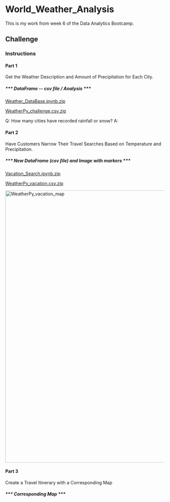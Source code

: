 # World_Weather_Analysis
This is my work from week 6 of the Data Analytics Bootcamp.

## Challenge
### Instructions
#### Part 1
Get the Weather Description and Amount of Precipitation for Each City.

##### *** DataFrame -- csv file / Analysis ***

[Weather_DataBase.ipynb.zip](https://github.com/efuen0077/World_Weather_Analysis/files/4501365/Weather_DataBase.ipynb.zip)

[WeatherPy_challenge.csv.zip](https://github.com/efuen0077/World_Weather_Analysis/files/4501353/WeatherPy_challenge.csv.zip)

 Q: How many cities have recorded rainfall or snow? 
 A: 

#### Part 2
Have Customers Narrow Their Travel Searches Based on Temperature and Precipitation.

##### *** New DataFrame (csv file) and Image with markers ***

[Vacation_Search.ipynb.zip](https://github.com/efuen0077/World_Weather_Analysis/files/4501341/Vacation_Search.ipynb.zip)

[WeatherPy_vacation.csv.zip](https://github.com/efuen0077/World_Weather_Analysis/files/4501352/WeatherPy_vacation.csv.zip)

<img width="860" alt="WeatherPy_vacation_map" src="https://user-images.githubusercontent.com/62089134/79716507-bc556700-828b-11ea-92ac-2ccfd95e0fc2.png"> 

#### Part 3
Create a Travel Itinerary with a Corresponding Map

##### *** Corresponding Map ***



